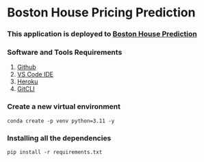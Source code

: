 # Boston House Pricing Prediction

### This application is deployed to [Boston House Prediction](https://bostonhousepriceprediction-n44i.onrender.com/)

### Software and Tools Requirements

1. [Github](https://github.com)
2. [VS Code IDE](https://code.visualstudio.com)
3. [Heroku](https://heroku.com)
4. [GitCLI](https://git-scm.com/book/en/v2/Getting-Started-The-Command-Line)

### Create a new virtual environment
```
conda create -p venv python=3.11 -y
```

### Installing all the dependencies
```
pip install -r requirements.txt
```